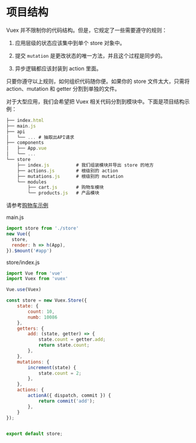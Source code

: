 # 项目结构

Vuex 并不限制你的代码结构。但是，它规定了一些需要遵守的规则：

1. 应用层级的状态应该集中到单个 store 对象中。

2. 提交 `mutation` 是更改状态的唯一方法，并且这个过程是同步的。

3. 异步逻辑都应该封装到 action 里面。

只要你遵守以上规则，如何组织代码随你便。如果你的 store 文件太大，只需将 action、mutation 和 getter 分割到单独的文件。

对于大型应用，我们会希望把 Vuex 相关代码分割到模块中。下面是项目结构示例：

```js
├── index.html
├── main.js
├── api
│   └── ... # 抽取出API请求
├── components
│   ├── App.vue
│   └── ...
└── store
    ├── index.js          # 我们组装模块并导出 store 的地方
    ├── actions.js        # 根级别的 action
    ├── mutations.js      # 根级别的 mutation
    └── modules
        ├── cart.js       # 购物车模块
        └── products.js   # 产品模块
```

请参考[购物车示例](https://github.com/vuejs/vuex/tree/dev/examples/shopping-cart)


main.js

```js
import store from './store'
new Vue({
  store,
  render: h => h(App),
}).$mount('#app')
```

store/index.js

```js
import Vue from 'vue'
import Vuex from 'vuex'

Vue.use(Vuex)

const store = new Vuex.Store({
    state: {
        count: 10,
        numb: 10086
    },
    getters: {
        add: (state, getter) => {
            state.count = getter.add;
            return state.count;
        },
    },
    mutations: {
        increment(state) {
            state.count = 2;
        },
    },
    actions: {
        actionA({ dispatch, commit }) {
            return commit('add');
        },
    }
}); 


export default store;
```
